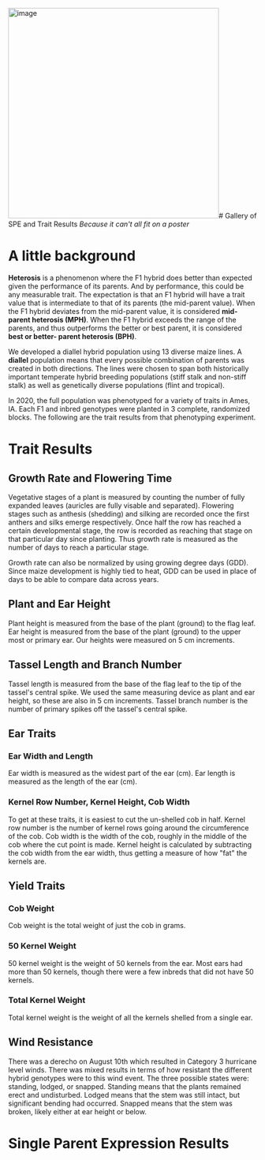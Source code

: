 <img width="427" alt="image" src="https://github.com/Snodgras/snodgras.github.io/assets/35608289/0318355f-98c9-4097-8c15-505acd535a0f"># Gallery of SPE and Trait Results
_Because it can't all fit on a poster_

# A little background

**Heterosis** is a phenomenon where the F1 hybrid does better than expected given the performance of its parents. 
And by performance, this could be any measurable trait. 
The expectation is that an F1 hybrid will have a trait value that is intermediate to that of its parents (the mid-parent value). 
When the F1 hybrid deviates from the mid-parent value, it is considered **mid-parent heterosis (MPH)**. 
When the F1 hybrid exceeds the range of the parents, and thus outperforms the better or best parent, it is considered **best or better- parent heterosis (BPH)**.

We developed a diallel hybrid population using 13 diverse maize lines. 
A **diallel** population means that every possible combination of parents was created in both directions. 
The lines were chosen to span both historically important temperate hybrid breeding populations (stiff stalk and non-stiff stalk) as well as genetically diverse populations (flint and tropical). 

In 2020, the full population was phenotyped for a variety of traits in Ames, IA. 
Each F1 and inbred genotypes were planted in 3 complete, randomized blocks. 
The following are the trait results from that phenotyping experiment. 

# Trait Results
## Growth Rate and Flowering Time

Vegetative stages of a plant is measured by counting the number of fully expanded leaves (auricles are fully visable and separated).
Flowering stages such as anthesis (shedding) and silking are recorded once the first anthers and silks emerge respectively.
Once half the row has reached a certain developmental stage, the row is recorded as reaching that stage on that particular day since planting.
Thus growth rate is measured as the number of days to reach a particular stage. 

Growth rate can also be normalized by using growing degree days (GDD). 
Since maize development is highly tied to heat, GDD can be used in place of days to be able to compare data across years. 

## Plant and Ear Height

Plant height is measured from the base of the plant (ground) to the flag leaf. 
Ear height is measured from the base of the plant (ground) to the upper most or primary ear. 
Our heights were measured on 5 cm increments. 

## Tassel Length and Branch Number

Tassel length is measured from the base of the flag leaf to the tip of the tassel's central spike. 
We used the same measuring device as plant and ear height, so these are also in 5 cm increments. 
Tassel branch number is the number of primary spikes off the tassel's central spike. 

## Ear Traits
### Ear Width and Length

Ear width is measured as the widest part of the ear (cm). 
Ear length is measured as the length of the ear (cm). 

### Kernel Row Number, Kernel Height, Cob Width

To get at these traits, it is easiest to cut the un-shelled cob in half. 
Kernel row number is the number of kernel rows going around the circumference of the cob. 
Cob width is the width of the cob, roughly in the middle of the cob where the cut point is made. 
Kernel height is calculated by subtracting the cob width from the ear width, thus getting a measure of how "fat" the kernels are. 

## Yield Traits
### Cob Weight

Cob weight is the total weight of just the cob in grams. 

### 50 Kernel Weight

50 kernel weight is the weight of 50 kernels from the ear. 
Most ears had more than 50 kernels, though there were a few inbreds that did not have 50 kernels. 

### Total Kernel Weight

Total kernel weight is the weight of all the kernels shelled from a single ear. 

## Wind Resistance

There was a derecho on August 10th which resulted in Category 3 hurricane level winds. 
There was mixed results in terms of how resistant the different hybrid genotypes were to this wind event. 
The three possible states were: standing, lodged, or snapped. 
Standing means that the plants remained erect and undisturbed. 
Lodged means that the stem was still intact, but significant bending had occurred. 
Snapped means that the stem was broken, likely either at ear height or below. 

# Single Parent Expression Results
